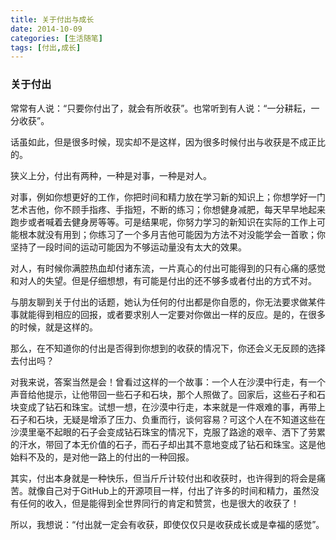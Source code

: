 ```yaml
---
title: 关于付出与成长
date: 2014-10-09
categories: [生活随笔]
tags: [付出,成长]
---
```


### 关于付出

常常有人说：“只要你付出了，就会有所收获”。也常听到有人说：“一分耕耘，一分收获”。

话虽如此，但是很多时候，现实却不是这样，因为很多时候付出与收获是不成正比的。

狭义上分，付出有两种，一种是对事，一种是对人。

对事，例如你想更好的工作，你把时间和精力放在学习新的知识上；你想学好一门艺术吉他，你不顾手指疼、手指短，不断的练习；你想健身减肥，每天早早地起来跑步或者喊着去健身房等等。可是结果呢，你努力学习的新知识在实际的工作上可能根本就没有用到；你练习了一个多月吉他可能因为方法不对没能学会一首歌；你坚持了一段时间的运动可能因为不够运动量没有太大的效果。

对人，有时候你满腔热血却付诸东流，一片真心的付出可能得到的只有心痛的感觉和对人的失望。但是仔细想想，有可能是付出的还不够多或者付出的方式不对。

与朋友聊到关于付出的话题，她认为任何的付出都是你自愿的，你无法要求做某件事就能得到相应的回报，或者要求别人一定要对你做出一样的反应。是的，在很多的时候，就是这样的。

那么，在不知道你的付出是否得到你想到的收获的情况下，你还会义无反顾的选择去付出吗？

对我来说，答案当然是会！曾看过这样的一个故事：一个人在沙漠中行走，有一个声音给他提示，让他带回一些石子和石块，那个人照做了。回家后，这些石子和石块变成了钻石和珠宝。试想一想，在沙漠中行走，本来就是一件艰难的事，再带上石子和石块，无疑是增添了压力、负重而行，谈何容易？可这个人在不知道这些在沙漠里毫不起眼的石子会变成钻石珠宝的情况下，克服了路途的艰辛、洒下了劳累的汗水，带回了本无价值的石子，而石子却出其不意地变成了钻石和珠宝。这是他始料不及的，是对他一路上的付出的一种回报。

其实，付出本身就是一种快乐，但当斤斤计较付出和收获时，也许得到的将会是痛苦。就像自己对于GitHub上的开源项目一样，付出了许多的时间和精力，虽然没有任何的收入，但是能得到全世界同行的肯定和赞赏，也是很大的收获了！

所以，我想说：“付出就一定会有收获，即使仅仅只是收获成长或是幸福的感觉”。
